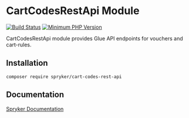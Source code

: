 # CartCodesRestApi Module
[![Build Status](https://travis-ci.org/spryker/cart-codes-rest-api.svg)](https://travis-ci.org/spryker/cart-codes-rest-api)
[![Minimum PHP Version](https://img.shields.io/badge/php-%3E%3D%207.3-8892BF.svg)](https://php.net/)

CartCodesRestApi module provides Glue API endpoints for vouchers and cart-rules.

## Installation

```
composer require spryker/cart-codes-rest-api
```

## Documentation

[Spryker Documentation](https://academy.spryker.com/developing_with_spryker/module_guide/modules.html)
